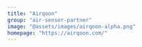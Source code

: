```yaml
---
title: "Airqoon"
group: "air-sensor-partner"
image: "@assets/images/airqoon-alpha.png"
homepage: "https://airqoon.com/"
---
```

